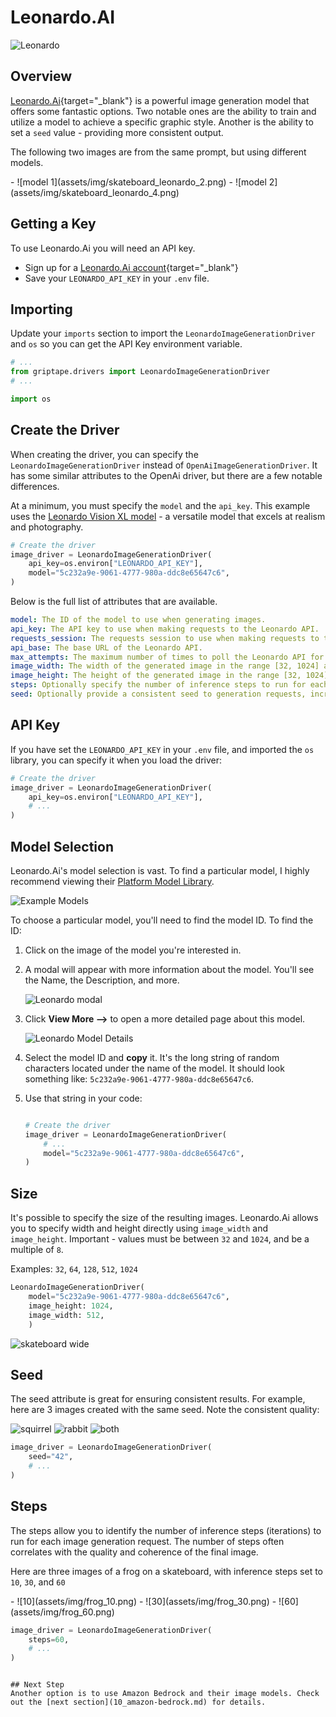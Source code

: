 # Leonardo.AI

![Leonardo](assets/img/leonardo-header.jpeg)

## Overview
[Leonardo.Ai](https://leonardo.ai){target="_blank"} is a powerful image generation model that offers some fantastic options. Two notable ones are the ability to train and utilize a model to achieve a specific graphic style. Another is the ability to set a `seed` value - providing more consistent output.

The following two images are from the same prompt, but using different models.

<div class="grid-gallery" markdown>
- ![model 1](assets/img/skateboard_leonardo_2.png)
- ![model 2](assets/img/skateboard_leonardo_4.png)

</div>

## Getting a Key

To use Leonardo.Ai you will need an API key.

* Sign up for a [Leonardo.Ai account](https://docs.leonardo.ai/docs){target="_blank"}
* Save your `LEONARDO_API_KEY` in your `.env` file.

## Importing

Update your `imports` section to import the `LeonardoImageGenerationDriver` and `os` so you can get the API Key environment variable.

```python
# ...
from griptape.drivers import LeonardoImageGenerationDriver
# ...

import os

```

## Create the Driver

When creating the driver, you can specify the `LeonardoImageGenerationDriver` instead of `OpenAiImageGenerationDriver`. It has some similar attributes to the OpenAi driver, but there are a few notable differences.

At a minimum, you must specify the `model` and the `api_key`. This example uses the [Leonardo Vision XL model](https://app.leonardo.ai/models/5c232a9e-9061-4777-980a-ddc8e65647c6) - a versatile model that excels at realism and photography.

```python
# Create the driver
image_driver = LeonardoImageGenerationDriver(
    api_key=os.environ["LEONARDO_API_KEY"],
    model="5c232a9e-9061-4777-980a-ddc8e65647c6", 
)
```

Below is the full list of attributes that are available.

```yaml
model: The ID of the model to use when generating images.
api_key: The API key to use when making requests to the Leonardo API.
requests_session: The requests session to use when making requests to the Leonardo API.
api_base: The base URL of the Leonardo API.
max_attempts: The maximum number of times to poll the Leonardo API for a completed image.
image_width: The width of the generated image in the range [32, 1024] and divisible by 8.
image_height: The height of the generated image in the range [32, 1024] and divisible by 8.
steps: Optionally specify the number of inference steps to run for each image generation request, [30, 60].
seed: Optionally provide a consistent seed to generation requests, increasing consistency in output.
```


## API Key

If you have set the `LEONARDO_API_KEY` in your `.env` file, and imported the `os` library, you can specify it when you load the driver:

```python
# Create the driver
image_driver = LeonardoImageGenerationDriver(
    api_key=os.environ["LEONARDO_API_KEY"],
    # ...
)

```

## Model Selection

Leonardo.Ai's model selection is vast. To find a particular model, I highly recommend viewing their [Platform Model Library](https://app.leonardo.ai/finetuned-models). 

![Example Models](assets/img/leonardo_models.png)

To choose a particular model, you'll need to find the model ID. To find the ID:

1. Click on the image of the model you're interested in.
2. A modal will appear with more information about the model. You'll see the Name, the Description, and more.

    ![Leonardo modal](assets/img/leonardo_modal.png)

3. Click **View More -->** to open a more detailed page about this model.

    ![Leonardo Model Details](assets/img/leonardo_model_details.png)

4. Select the model ID and **copy** it. It's the long string of random characters located under the name of the model. It should look something like:
`5c232a9e-9061-4777-980a-ddc8e65647c6`.

5. Use that string in your code:

    ```python
    
    # Create the driver
    image_driver = LeonardoImageGenerationDriver(
        # ...
        model="5c232a9e-9061-4777-980a-ddc8e65647c6", 
    )

    ```

## Size

It's possible to specify the size of the resulting images. Leonardo.Ai allows you to specify width and height directly using `image_width` and `image_height`. Important - values must be between `32` and `1024`, and be a multiple of `8`.

Examples: `32`, `64`, `128`, `512`, `1024`

```python
LeonardoImageGenerationDriver( 
    model="5c232a9e-9061-4777-980a-ddc8e65647c6",
    image_height: 1024,
    image_width: 512,
    ) 
```

![skateboard wide](assets/img/skateboard_wide.png)

## Seed

The seed attribute is great for ensuring consistent results. For example, here are 3 images created with the same seed. Note the consistent quality:

![squirrel](assets/img/skateboard_squirrel.png)
![rabbit](assets/img/skateboard_rabbit.png)
![both](assets/img/skateboard_squirrel_rabbit.png)


```python
image_driver = LeonardoImageGenerationDriver(
    seed="42",
    # ...
)
```

## Steps

The steps allow you to identify the number of inference steps (iterations) to run for each image generation request. The number of steps often correlates with the quality and coherence of the final image.

Here are three images of a frog on a skateboard, with inference steps set to `10`, `30`, and `60`

<div class="grid-gallery grid-3" markdown>
- ![10](assets/img/frog_10.png)
- ![30](assets/img/frog_30.png)
- ![60](assets/img/frog_60.png)

</div>

```python
image_driver = LeonardoImageGenerationDriver(
    steps=60,
    # ...
)
```


```

## Next Step
Another option is to use Amazon Bedrock and their image models. Check out the [next section](10_amazon-bedrock.md) for details.
